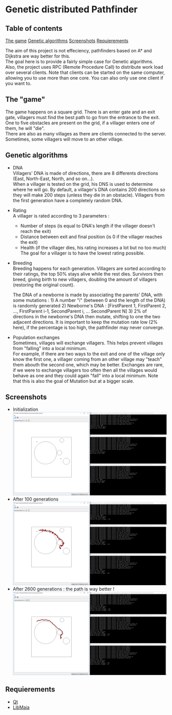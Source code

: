 # Genetic distributed Pathfinder

## Table of contents
[The game](#the-game)
[Genetic algorithms](#genetic-algorithms)
[Screenshots](#screenshots)
[Requierements](#requierements)

The aim of this project is not effeciency, pathfinders based on A* and Dijkstra are way better for this.  
The goal here is to provide a fairly simple case for Genetic algorithms.  
Also, the project uses RPC (Remote Procedure Call) to distribute work load over several clients.
Note that clients can be started on the same computer, allowing you to use more than one core.
You can also only use one client if you want to.

## The "game"
The game happens on a square grid. There is an enter gate and an exit gate, villagers must find the best path to go from the entrance to the exit.
One to five obstacles are present on the grid, if a villager enters one of them, he will "die".  
There are also as many villages as there are clients connected to the server. Sometimes, some villagers will move to an other village.

## Genetic algorithms
- DNA  
	Villagers' DNA is made of directions, there are 8 differents directions (East, North-East, North, and so on...).  
	When a villager is tested on the grid, his DNS is used to determine where he will go. By default, a villager's DNA contains 200 directions so they will make 200 steps (unless they die in an obstacle).
	Villagers from the first generation have a completely random DNA.
	
- Rating  
	A villager is rated according to 3 parameters :
	- Number of steps (is equal to DNA's length if the villager doesn't reach the exit)
	- Distance between exit and final position (is 0 if the villager reaches the exit)
	- Health (if the villager dies, his rating increases a lot but no too much)
	The goal for a villager is to have the lowest rating possible.
	
- Breeding  
	Breeding happens for each generation. Villagers are sorted according to their ratings, the top 50% stays alive while the rest dies.
	Survivors then breed, giving birth to new villagers, doubling the amount of villagers (restoring the original count).
	
	The DNA of a newborne is made by associating the parents' DNA, with some mutations :
		1) A number "i" (between 0 and the length of the DNA) is randomly generated
		2) Newborne's DNA : [FirstParent 1, FirstParent 2, ..., FirstParent i-1, SecondParent i, ... SecondParent N]
		3) 2% of directions in the newborne's DNA then mutate, shifting to one the two adjacent directions.
	It is important to keep the mutation rate low (2% here), if the percentage is too high, the pathfinder may never converge.
	
- Population exchanges  
	Sometimes, villages will exchange villagers. This helps prevent villages from "falling" into a local minimum.  
	For example, if there are two ways to the exit and one of the village only know the first one, a villager coming from an other village may "teach" them abouth the second one, which may be better.
	Exchanges are rare, if we were to exchange villagers too often then all the villages would behave as one and they could again "fall" into a local minimum.
	Note that this is also the goal of Mutation but at a bigger scale.
	
## Screenshots
- Initialization
![Alt text](Illustrations/Genetic-distributed-Pathfinder_init.png)
- After 100 generations
![Alt text](Illustrations/Genetic-distributed-Pathfinder_100gen.png)
- After 2600 generations : the path is way better !
![Alt text](Illustrations/Genetic-distributed-Pathfinder_2600gen.png)

## Requierements

- [Qt](https://www.qt.io/)
- [LibMaia](https://github.com/wiedi/libmaia)